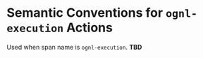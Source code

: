 # Semantic Conventions for `ognl-execution` Actions

Used when span name is `ognl-execution`. **TBD**
